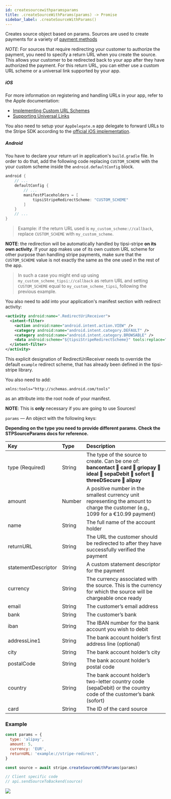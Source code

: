```yaml
---
id: createsourcewithparamsparams
title: .createSourceWithParams(params) -> Promise
sidebar_label: .createSourceWithParams()
---
```


Creates source object based on params. Sources are used to create payments for a variety of [payment methods](https://stripe.com/docs/sources)

_NOTE_: For sources that require redirecting your customer to authorize the payment, you need to specify a return URL when you create the source. This allows your customer to be redirected back to your app after they have authorized the payment. For this return URL, you can either use a custom URL scheme or a universal link supported by your app.

##### iOS

For more information on registering and handling URLs in your app, refer to the Apple documentation:

* [Implementing Custom URL Schemes](https://developer.apple.com/library/content/documentation/iPhone/Conceptual/iPhoneOSProgrammingGuide/Inter-AppCommunication/Inter-AppCommunication.html#//apple_ref/doc/uid/TP40007072-CH6-SW10)
* [Supporting Universal Links](https://developer.apple.com/library/content/documentation/General/Conceptual/AppSearch/UniversalLinks.html)

You also need to setup your `AppDelegate.m` app delegate to forward URLs to the Stripe SDK according to the [official iOS implementation](https://stripe.com/docs/mobile/ios/sources#redirecting-your-customer).

##### Android

You have to declare your return url in application's `build.gradle` file.
In order to do that, add the following code replacing `CUSTOM_SCHEME` with the your custom scheme inside the `android.defaultConfig` block.

```groovy
android {
    // ...
    defaultConfig {
        // ...
        manifestPlaceholders = [
            tipsiStripeRedirectScheme: "CUSTOM_SCHEME"
        ]
    }
    // ...
}
```
> Example: if the return URL used is `my_custom_scheme://callback`, replace `CUSTOM_SCHEME` with `my_custom_scheme`.

**NOTE**: the redirection will be automatically handled by tipsi-stripe **on its own activity**.
If your app makes use of its own custom URL scheme for other purpose than handling stripe payments, make sure that the `CUSTOM_SCHEME` value is not exactly the same as the one used in the rest of the app.

> In such a case you might end up using `my_custom_scheme_tipsi://callback` as return URL and setting `CUSTOM_SCHEME` equal to `my_custom_scheme_tipsi`, following the previous example.

You also need to add into your application's manifest section with redirect activity:
```xml
<activity android:name=".RedirectUriReceiver">
  <intent-filter>
    <action android:name="android.intent.action.VIEW" />
    <category android:name="android.intent.category.DEFAULT" />
    <category android:name="android.intent.category.BROWSABLE" />
    <data android:scheme="${tipsiStripeRedirectScheme}" tools:replace="android:scheme" />
  </intent-filter>
</activity>
```
This explicit designation of RedirectUriReceiver needs to override the default `example` redirect scheme, that has already been defined in the tipsi-stripe library.

You also need to add:
```
xmlns:tools="http://schemas.android.com/tools"
```
as an attribute into the root node of your manifest.

**NOTE**: This is **only** necessary if you are going to use Sources!


`params` — An object with the following keys:

**Depending on the type you need to provide different params. Check the STPSourceParams docs for reference.**

| Key | Type | Description |
| :--- | :--- | :--- |
| type (Required) | String | The type of the source to create. Can be one of: **bancontact ‖ card ‖ griopay ‖ ideal ‖ sepaDebit ‖ sofort ‖ threeDSecure ‖ alipay** |
| amount | Number | A positive number in the smallest currency unit representing the amount to charge the customer (e.g., 1099 for a €10.99 payment) |
| name | String | The full name of the account holder |
| returnURL | String | The URL the customer should be redirected to after they have successfully verified the payment |
| statementDescriptor | String | A custom statement descriptor for the payment |
| currency | String | The currency associated with the source. This is the currency for which the source will be chargeable once ready |
| email | String | The customer’s email address |
| bank | String | The customer’s bank |
| iban | String | The IBAN number for the bank account you wish to debit |
| addressLine1 | String | The bank account holder’s first address line (optional) |
| city | String | The bank account holder’s city |
| postalCode | String | The bank account holder’s postal code |
| country | String | The bank account holder’s two-letter country code (sepaDebit) or the country code of the customer’s bank (sofort) |
| card | String | The ID of the card source |

### Example

```js
const params = {
  type: 'alipay',
  amount: 5,
  currency: 'EUR',
  returnURL: 'example://stripe-redirect',
}

const source = await stripe.createSourceWithParams(params)

// Client specific code
// api.sendSourceToBackend(source)
```

![](https://user-images.githubusercontent.com/5305150/30137085-019fa90e-9362-11e7-9e6b-b934d6e68b60.gif)
